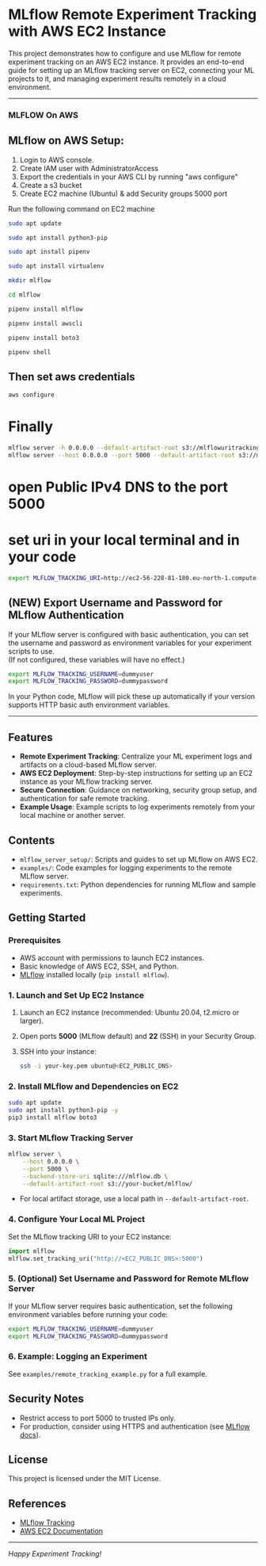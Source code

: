 # MLflow Remote Experiment Tracking with AWS EC2 Instance

This project demonstrates how to configure and use MLflow for remote experiment tracking on an AWS EC2 instance. It provides an end-to-end guide for setting up an MLflow tracking server on EC2, connecting your ML projects to it, and managing experiment results remotely in a cloud environment.

---

### MLFLOW On AWS

## MLflow on AWS Setup:

1. Login to AWS console.
2. Create IAM user with AdministratorAccess
3. Export the credentials in your AWS CLI by running "aws configure"
4. Create a s3 bucket
5. Create EC2 machine (Ubuntu) & add Security groups 5000 port

Run the following command on EC2 machine

```bash
sudo apt update

sudo apt install python3-pip

sudo apt install pipenv

sudo apt install virtualenv

mkdir mlflow

cd mlflow

pipenv install mlflow

pipenv install awscli

pipenv install boto3

pipenv shell
```

## Then set aws credentials

```bash
aws configure
```

# Finally

```bash
mlflow server -h 0.0.0.0 --default-artifact-root s3://mlflowuritracking1
mlflow server --host 0.0.0.0 --port 5000 --default-artifact-root s3://mlflowuritracking1
```

# open Public IPv4 DNS to the port 5000

# set uri in your local terminal and in your code 

```bash
export MLFLOW_TRACKING_URI=http://ec2-56-228-81-180.eu-north-1.compute.amazonaws.com:5000/
```

## (NEW) Export Username and Password for MLflow Authentication

If your MLflow server is configured with basic authentication, you can set the username and password as environment variables for your experiment scripts to use.  
(If not configured, these variables will have no effect.)

```bash
export MLFLOW_TRACKING_USERNAME=dummyuser
export MLFLOW_TRACKING_PASSWORD=dummypassword
```

In your Python code, MLflow will pick these up automatically if your version supports HTTP basic auth environment variables.

---

## Features

- **Remote Experiment Tracking**: Centralize your ML experiment logs and artifacts on a cloud-based MLflow server.
- **AWS EC2 Deployment**: Step-by-step instructions for setting up an EC2 instance as your MLflow tracking server.
- **Secure Connection**: Guidance on networking, security group setup, and authentication for safe remote tracking.
- **Example Usage**: Example scripts to log experiments remotely from your local machine or another server.

## Contents

- `mlflow_server_setup/`: Scripts and guides to set up MLflow on AWS EC2.
- `examples/`: Code examples for logging experiments to the remote MLflow server.
- `requirements.txt`: Python dependencies for running MLflow and sample experiments.

## Getting Started

### Prerequisites

- AWS account with permissions to launch EC2 instances.
- Basic knowledge of AWS EC2, SSH, and Python.
- [MLflow](https://mlflow.org/) installed locally (`pip install mlflow`).

### 1. Launch and Set Up EC2 Instance

1. Launch an EC2 instance (recommended: Ubuntu 20.04, t2.micro or larger).
2. Open ports **5000** (MLflow default) and **22** (SSH) in your Security Group.
3. SSH into your instance:

   ```sh
   ssh -i your-key.pem ubuntu@<EC2_PUBLIC_DNS>
   ```

### 2. Install MLflow and Dependencies on EC2

```sh
sudo apt update
sudo apt install python3-pip -y
pip3 install mlflow boto3
```

### 3. Start MLflow Tracking Server

```sh
mlflow server \
    --host 0.0.0.0 \
    --port 5000 \
    --backend-store-uri sqlite:///mlflow.db \
    --default-artifact-root s3://your-bucket/mlflow/
```

- For local artifact storage, use a local path in `--default-artifact-root`.

### 4. Configure Your Local ML Project

Set the MLflow tracking URI to your EC2 instance:

```python
import mlflow
mlflow.set_tracking_uri("http://<EC2_PUBLIC_DNS>:5000")
```

### 5. (Optional) Set Username and Password for Remote MLflow Server

If your MLflow server requires basic authentication, set the following environment variables before running your code:

```bash
export MLFLOW_TRACKING_USERNAME=dummyuser
export MLFLOW_TRACKING_PASSWORD=dummypassword
```

### 6. Example: Logging an Experiment

See `examples/remote_tracking_example.py` for a full example.

## Security Notes

- Restrict access to port 5000 to trusted IPs only.
- For production, consider using HTTPS and authentication (see [MLflow docs](https://www.mlflow.org/docs/latest/tracking.html#logging-to-a-tracking-server)).

## License

This project is licensed under the MIT License.

## References

- [MLflow Tracking](https://www.mlflow.org/docs/latest/tracking.html)
- [AWS EC2 Documentation](https://docs.aws.amazon.com/ec2/)

---

*Happy Experiment Tracking!*
